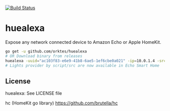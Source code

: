 [![Build Status](https://travis-ci.org/orktes/huealexa.svg?branch=master)](https://travis-ci.org/orktes/huealexa)

# huealexa

Expose any network connected device to Amazon Echo or Apple HomeKit.

```bash
go get -u github.com/orktes/huealexa
# OR Download binary from releases
huealexa -uuid="ac103f83-e6e9-41b8-6ae5-1ef6cbe0a021" -ip=10.0.1.4 -src examples/simple.js
# Lights provider by script/src are now available in Echo Smart Home
```

## License
huealexa: See LICENSE file

hc (HomeKit go library) https://github.com/brutella/hc
